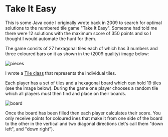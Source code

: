 Take It Easy
============

This is some Java code I originally wrote back in 2009 to search for optimal solutions to the numbered tile game "Take It Easy".  Someone had told me there were 12 solutions with the maximum score of 350 points and so I thought I would automate the hunt for them.

The game consits of 27 hexagonal tiles each of which has 3 numbers and three coloured bars on it as shown in the (2009 quality) image below:

![pieces](https://cloud.githubusercontent.com/assets/4344677/7878679/3a773bb8-0613-11e5-8e99-03957f14376d.jpg)

I wrote a [Tile class]() that represents the individual tiles.

Each player has a set of tiles and a hexagonal board  which can hold 19 tiles (see the image below).  During the game one player chooses a random tile which all players must then find and place on their boards.  

![board](https://cloud.githubusercontent.com/assets/4344677/7878677/3781818e-0613-11e5-914b-b9610d447b59.jpg)

Once the board has been filled then each player calculates their score.  You only receive points for coloured ines that make it from one side of the board to the other in the vertical and two diagonal directions (let's call them "down left", and "down right"). 

